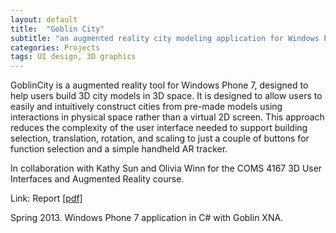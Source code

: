 ```yaml
---
layout: default
title:  "Goblin City"
subtitle: "an augmented reality city modeling application for Windows Phone 7"
categories: Projects
tags: UI design, 3D graphics
---
```


GoblinCity is a augmented reality tool for Windows Phone 7,
designed to help users 
build 3D city models in 3D space. It is designed to allow users to easily and 
intuitively construct cities from pre-made models using interactions 
in physical space rather than a virtual 2D screen. This approach 
reduces the complexity of the user interface needed to support 
building selection, translation, rotation, and scaling to just a 
couple of buttons for function selection and a simple handheld AR 
tracker.

In collaboration with Kathy Sun and Olivia Winn for the 
COMS 4167 3D User Interfaces and Augmented Reality course.


Link: Report <a href="{{ site.baseurl }}/projects/files/goblin_report.pdf">[pdf]</a>

Spring 2013. Windows Phone 7 application in C# with Goblin XNA.
